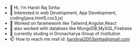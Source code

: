 - 👋 Hi, I’m Harsh Raj Sinha
- 👀 Interested in web Development, App Development, coding(java,html5,css3,js)
- 👀 Worked on faramework like Tailwind,Angular,React
- 👀 also worked with databses like MongoDB,MySQL,Firebase
- 🌱 currently studing in Dronacharya Group of Institution
- 📫 How to reach me
          mail id: harshraj2003sinha@gmail.com

<!---
harsh is a ✨ special ✨ repository because its `README.md` (this file) appears on your GitHub profile.
You can click the Preview link to take a look at your changes.
--->
